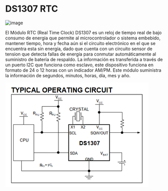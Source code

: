 # DS1307 RTC

![image](https://m.media-amazon.com/images/I/51xICCHROtL._AC_UF894,1000_QL80_.jpg)

El Módulo RTC (Real Time Clock) DS1307 es un reloj de tiempo real de bajo consumo de energia que permite al microcontrolador o sistema embebido,
mantener tiempo, hora y fecha aún si el circuito electrónico en el que se encuentra esta sin energía, dado que cuenta con un circuito sensor de tension
que detecta fallas de energía para conmutar automáticamente al suministro de batería de respaldo. La información es transferida a través de un puerto I2C 
que funciona como esclavo, este dispositivo funciona en formato de 24 o 12 horas con un indicador AM/PM. Este módulo suministra la información de segundos,
minutos, horas, día, mes y año.

![image](https://github.com/LuisMardueno/Pagina/blob/main/Circuito.PNG)
